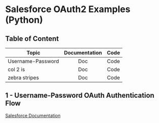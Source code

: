 # Salesforce OAuth2 Examples (Python)

## Table of Content
| Topic                 | Documentation | Code  |
| ----------------------|:-------------:|:-----:|
| Username-Password     | Doc           | Code  |
| col 2 is              | Doc           | Code  |
| zebra stripes         | Doc           | Code  |

## 1 - Username-Password OAuth Authentication Flow
[Salesforce Documentation](https://developer.salesforce.com/docs/atlas.en-us.api_rest.meta/api_rest/intro_understanding_username_password_oauth_flow.htm)

